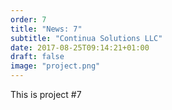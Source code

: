 ```yaml
---
order: 7
title: "News: 7"
subtitle: "Continua Solutions LLC"
date: 2017-08-25T09:14:21+01:00
draft: false
image: "project.png"
---
```


This is project #7